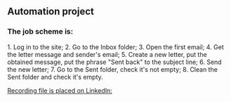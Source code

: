 <h2>Automation project</h2>
<h3>The job scheme is:</h3>
1. Log in to the site;
2. Go to the Inbox folder;
3. Open the first email;
4. Get the letter message and sender's email;
5. Create a new letter, put the obtained message, put the phrase "Sent back" to the subject line;
6. Send the new letter;
7. Go to the Sent folder, check it's not empty;
8. Clean the Sent folder and check it's empty.

[Recording file is placed on LinkedIn:](https://www.linkedin.com/posts/mmaratn_sample-automation-project-javaselenium-activity-6872702448952217600-7KvR)
